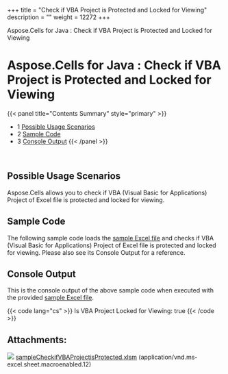 +++
title = "Check if VBA Project is Protected and Locked for Viewing" 
description = "" 
weight = 12272 
+++

Aspose.Cells for Java : Check if VBA Project is Protected and Locked for Viewing  

# Aspose.Cells for Java : Check if VBA Project is Protected and Locked for Viewing


{{< panel title="Contents Summary" style="primary" >}}
*   1 [Possible Usage Scenarios](#CheckifVBAProjectisProtectedandLockedforViewing-PossibleUsageScenarios)
*   2 [Sample Code](#CheckifVBAProjectisProtectedandLockedforViewing-SampleCode)
*   3 [Console Output](#CheckifVBAProjectisProtectedandLockedforViewing-ConsoleOutput)
{{< /panel >}}
 

 

## Possible Usage Scenarios

Aspose.Cells allows you to check if VBA (Visual Basic for Applications) Project of Excel file is protected and locked for viewing.

## Sample Code

The following sample code loads the [sample Excel file](https://docs2.aspose.com/cells/java/attachments/42729761/43352066.xlsm) and checks if VBA (Visual Basic for Applications) Project of Excel file is protected and locked for viewing. Please also see its Console Output for a reference.

## Console Output

This is the console output of the above sample code when executed with the provided [sample Excel file](https://docs2.aspose.com/cells/java/attachments/42729761/43352066.xlsm).

{{< code lang="cs" >}}
Is VBA Project Locked for Viewing: true
{{< /code >}}

## Attachments:

![](https://docs2.aspose.com/cells/java/images/icons/bullet_blue.gif) [sampleCheckifVBAProjectisProtected.xlsm](https://docs2.aspose.com/cells/java/attachments/42729761/43352066.xlsm) (application/vnd.ms-excel.sheet.macroenabled.12)  

